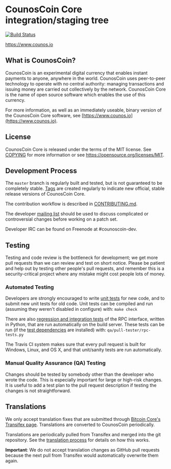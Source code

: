 CounosCoin Core integration/staging tree
=====================================

[![Build Status](https://travis-ci.org/counoscoin-project/counoscoin.svg?branch=master)](https://travis-ci.org/counoscoin-project/counoscoin)

https://www.counos.io

What is CounosCoin?
----------------

CounosCoin is an experimental digital currency that enables instant payments to
anyone, anywhere in the world. CounosCoin uses peer-to-peer technology to operate
with no central authority: managing transactions and issuing money are carried
out collectively by the network. CounosCoin Core is the name of open source
software which enables the use of this currency.

For more information, as well as an immediately useable, binary version of
the CounosCoin Core software, see [https://www.counos.io](https://www.counos.io).

License
-------

CounosCoin Core is released under the terms of the MIT license. See [COPYING](COPYING) for more
information or see https://opensource.org/licenses/MIT.

Development Process
-------------------

The `master` branch is regularly built and tested, but is not guaranteed to be
completely stable. [Tags](https://github.com/counoscoin-project/counoscoin/tags) are created
regularly to indicate new official, stable release versions of CounosCoin Core.

The contribution workflow is described in [CONTRIBUTING.md](CONTRIBUTING.md).

The developer [mailing list](https://groups.google.com/forum/#!forum/counoscoin-dev)
should be used to discuss complicated or controversial changes before working
on a patch set.

Developer IRC can be found on Freenode at #counoscoin-dev.

Testing
-------

Testing and code review is the bottleneck for development; we get more pull
requests than we can review and test on short notice. Please be patient and help out by testing
other people's pull requests, and remember this is a security-critical project where any mistake might cost people
lots of money.

### Automated Testing

Developers are strongly encouraged to write [unit tests](/doc/unit-tests.md) for new code, and to
submit new unit tests for old code. Unit tests can be compiled and run
(assuming they weren't disabled in configure) with: `make check`

There are also [regression and integration tests](/qa) of the RPC interface, written
in Python, that are run automatically on the build server.
These tests can be run (if the [test dependencies](/qa) are installed) with: `qa/pull-tester/rpc-tests.py`

The Travis CI system makes sure that every pull request is built for Windows, Linux, and OS X, and that unit/sanity tests are run automatically.

### Manual Quality Assurance (QA) Testing

Changes should be tested by somebody other than the developer who wrote the
code. This is especially important for large or high-risk changes. It is useful
to add a test plan to the pull request description if testing the changes is
not straightforward.

Translations
------------

We only accept translation fixes that are submitted through [Bitcoin Core's Transifex page](https://www.transifex.com/projects/p/bitcoin/).
Translations are converted to CounosCoin periodically.

Translations are periodically pulled from Transifex and merged into the git repository. See the
[translation process](doc/translation_process.md) for details on how this works.

**Important**: We do not accept translation changes as GitHub pull requests because the next
pull from Transifex would automatically overwrite them again.
